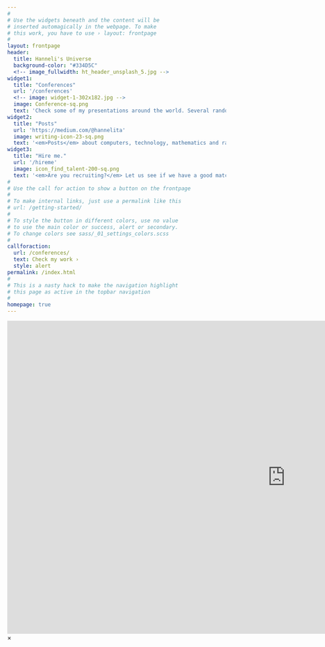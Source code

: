 ```yaml
---
#
# Use the widgets beneath and the content will be
# inserted automagically in the webpage. To make
# this work, you have to use › layout: frontpage
#
layout: frontpage
header:
  title: Hanneli's Universe
  background-color: "#334D5C"
  <!-- image_fullwidth: ht_header_unsplash_5.jpg -->
widget1:
  title: "Conferences"
  url: '/conferences'
  <!-- image: widget-1-302x182.jpg -->
  image: Conference-sq.png
  text: 'Check some of my presentations around the world. Several random subjects about technology and computers.'
widget2:
  title: "Posts"
  url: 'https://medium.com/@hannelita'
  image: writing-icon-23-sq.png
  text: '<em>Posts</em> about computers, technology, mathematics and random thoughts.'
widget3:
  title: "Hire me."
  url: '/hireme'
  image: icon_find_talent-200-sq.png
  text: '<em>Are you recruiting?</em> Let us see if we have a good match. Check this section and tell me more about the job positions you have.'
#
# Use the call for action to show a button on the frontpage
#
# To make internal links, just use a permalink like this
# url: /getting-started/
#
# To style the button in different colors, use no value
# to use the main color or success, alert or secondary.
# To change colors see sass/_01_settings_colors.scss
#
callforaction:
  url: /conferences/
  text: Check my work ›
  style: alert
permalink: /index.html
#
# This is a nasty hack to make the navigation highlight
# this page as active in the topbar navigation
#
homepage: true
---
```


<div id="videoModal" class="reveal-modal large" data-reveal="">
  <div class="flex-video widescreen vimeo" style="display: block;">
    <iframe width="1280" height="720" src="https://www.youtube.com/embed/3b5zCFSmVvU" frameborder="0" allowfullscreen></iframe>
  </div>
  <a class="close-reveal-modal">&#215;</a>
</div>
